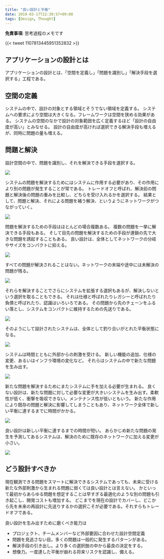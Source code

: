 ```yaml
---
title: "良い設計と平衡"
date: 2019-03-17T22:39:57+09:00
tags: [Design, Thought]
---
```


**免責事項**: 思考過程のメモです

{{< tweet 1107813445951352832 >}}

## アプリケーションの設計とは

アプリケーションの設計とは、「空間を定義し」「問題を識別し」「解決手段を選択する」工程である。

## 空間の定義

システムの中で、設計の対象とする領域とそうでない領域を定義する。
システムへの要求により空間は大きくなる。フレームワークは空間を狭める効果がある。
システムの空間のなかで設計の対象範囲を広く定義するほど「設計の自由度が高い」とみなせる。
設計の自由度が高ければ選択できる解決手段も増えるが、同時に問題の量も増える。

## 問題と解決

設計空間の中で、問題を識別し、それを解決できる手段を選択する。

![](https://cdn-ak.f.st-hatena.com/images/fotolife/l/lacolaco/20190317/20190317214301.png)

システムの問題を解決するためにはシステムに作用する必要があり、その作用により別の問題が発生することが常である。
トレードオフと呼ばれ、解決前の問題と解決後の問題の重みを比較し、どちらを受け入れるかを選択する。
結果として、問題と解決、それによる問題を補う解決、というようにネットワークがつながっていく。

![](https://cdn-ak.f.st-hatena.com/images/fotolife/l/lacolaco/20190317/20190317214659.png)

問題を解決するための手段はほとんどの場合複数ある。
複数の問題を一挙に解決できる手段もある。
そして目先の問題を解決するための手段が連鎖の先で大きな問題を誘起することもある。
良い設計は、全体としてネットワークの分岐やサイズをコンパクトに抑える。

![](https://cdn-ak.f.st-hatena.com/images/fotolife/l/lacolaco/20190317/20190317214956.png)

すべての問題が解決されることはない。ネットワークの末端や途中には未解決の問題が残る。

![](https://cdn-ak.f.st-hatena.com/images/fotolife/l/lacolaco/20190317/20190317215641.png)

それらを解決することでさらにシステムを拡張する選択もあるが、解決しないという選択を取ることもできる。
それは仕様と呼ばれたりレガシーと呼ばれたり負債と呼ばれたり、認識はいろいろである。
その問題から先のチェーンをふるい落とし、システムをコンパクトに維持するための先送りである。

![](https://cdn-ak.f.st-hatena.com/images/fotolife/l/lacolaco/20190317/20190317215812.png)

そのようにして設計されたシステムは、全体として釣り合いがとれた平衡状態になる。

![](https://cdn-ak.f.st-hatena.com/images/fotolife/l/lacolaco/20190317/20190317215933.png)

システムは時間とともに外部からの刺激を受ける。
新しい機能の追加、仕様の変更、あるいはインフラ環境の変化など。
それらはシステムの中で新たな問題を生み出す。

![](https://cdn-ak.f.st-hatena.com/images/fotolife/l/lacolaco/20190317/20190317220409.png)

新たな問題を解決するためにまたシステムに手を加える必要が生まれる。
良くない設計は、新たな問題に対して必要な変更が大きいシステムを生み出す。柔軟性が低く、衝撃を吸収できない。メンテナンス性が低いともいう。
新たな作用により既存の問題と解決に影響してしまうこともあり、ネットワーク全体で新しい平衡に達するまでに時間がかかる。

![](https://cdn-ak.f.st-hatena.com/images/fotolife/l/lacolaco/20190317/20190317220637.png)

良い設計は新しい平衡に達するまでの時間が短い。
あらかじめ新たな問題の発生を予測してあるシステムは、解決のために既存のネットワークに加える変更が小さい。

![](https://cdn-ak.f.st-hatena.com/images/fotolife/l/lacolaco/20190317/20190317220918.png)

## どう設計すべきか

現在観測できる問題をスマートに解決できるシステムであっても、未来に受ける新たな外部刺激から生まれる問題に弱くては良い設計とは言えない。
かといって最初からあらゆる問題を想定することは早すぎる最適化のような別の問題も引き起こし、開発コストも増加する。
どこまでを現在の設計でカバーし、どこから先を未来の再設計に先送りするかの選択こそが必要である。それすらもトレードオフである。

良い設計を生み出すために磨くべき能力は

- プロジェクト、チームメンバーなど外部要因に合わせた設計空間定義
- 問題を見逃さない目。多くの問題は一般的に発生するパターンがある。
- 解決手段の引き出し。より多くの選択肢の中から最良の決定をする。
- 想像力。一度達した平衡が崩れる将来リスクを認識し、備える。
